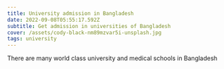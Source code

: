 ```yaml
---
title: University admission in Bangladesh
date: 2022-09-08T05:55:17.592Z
subtitle: Get admission in universities of Bangladesh
cover: /assets/cody-black-nm89mzvar5i-unsplash.jpg
tags: university
---
```

T﻿here are many world class university and medical schools in Bangladesh